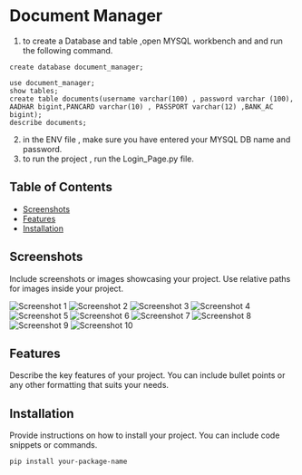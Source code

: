 # Document Manager

1. to create a Database and table ,open MYSQL workbench and and run the following command.

```
create database document_manager;

use document_manager;
show tables;
create table documents(username varchar(100) , password varchar (100), AADHAR bigint,PANCARD varchar(10) , PASSPORT varchar(12) ,BANK_AC bigint);
describe documents;

```

2. in the ENV file , make sure you have entered your MYSQL DB name and password.
3. to run the project , run the Login_Page.py file.


## Table of Contents
- [Screenshots](#screenshots)
- [Features](#features)
- [Installation](#installation)

## Screenshots

Include screenshots or images showcasing your project. Use relative paths for images inside your project.

![Screenshot 1](./screenshots/screenshot1.png)
![Screenshot 2](./screenshots/screenshot2.png)
![Screenshot 3](./screenshots/screenshot3.png)
![Screenshot 4](./screenshots/screenshot4.png)
![Screenshot 5](./screenshots/screenshot5.png)
![Screenshot 6](./screenshots/screenshot6.png)
![Screenshot 7](./screenshots/screenshot7.png)
![Screenshot 8](./screenshots/screenshot8.png)
![Screenshot 9](./screenshots/screenshot9.png)
![Screenshot 10](./screenshots/screenshot10.png)

## Features

Describe the key features of your project. You can include bullet points or any other formatting that suits your needs.

## Installation

Provide instructions on how to install your project. You can include code snippets or commands.

```bash
pip install your-package-name
